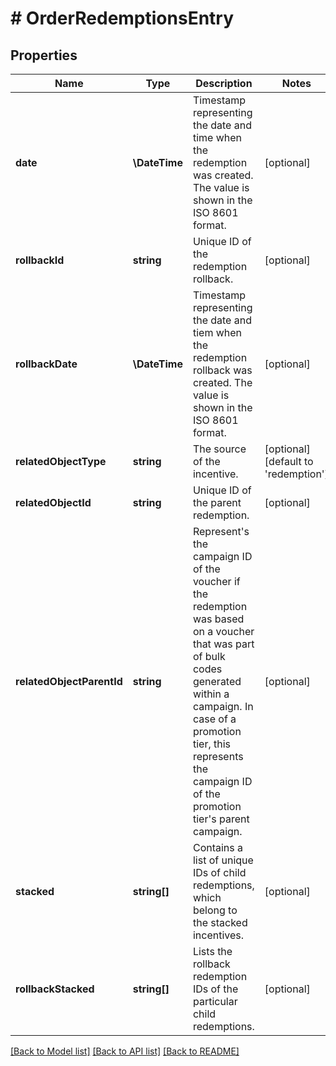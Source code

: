 # # OrderRedemptionsEntry

## Properties

Name | Type | Description | Notes
------------ | ------------- | ------------- | -------------
**date** | **\DateTime** | Timestamp representing the date and time when the redemption was created. The value is shown in the ISO 8601 format. | [optional]
**rollbackId** | **string** | Unique ID of the redemption rollback. | [optional]
**rollbackDate** | **\DateTime** | Timestamp representing the date and tiem when the redemption rollback was created. The value is shown in the ISO 8601 format. | [optional]
**relatedObjectType** | **string** | The source of the incentive. | [optional] [default to 'redemption']
**relatedObjectId** | **string** | Unique ID of the parent redemption. | [optional]
**relatedObjectParentId** | **string** | Represent&#39;s the campaign ID of the voucher if the redemption was based on a voucher that was part of bulk codes generated within a campaign. In case of a promotion tier, this represents the campaign ID of the promotion tier&#39;s parent campaign. | [optional]
**stacked** | **string[]** | Contains a list of unique IDs of child redemptions, which belong to the stacked incentives. | [optional]
**rollbackStacked** | **string[]** | Lists the rollback redemption IDs of the particular child redemptions. | [optional]

[[Back to Model list]](../../README.md#models) [[Back to API list]](../../README.md#endpoints) [[Back to README]](../../README.md)
